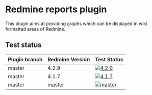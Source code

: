 # Redmine reports plugin

This plugin aims at providing graphs which can be displayed in wiki formatted areas of Redmine.

Test status
------------

|Plugin branch| Redmine Version   | Test Status      |
|-------------|-------------------|------------------|
|master       | 4.2.9             | [![4.2.9][1]][5] |  
|master       | 4.1.7             | [![4.1.7][2]][5] |
|master       | master            | [![master][4]][5]|

[1]: https://github.com/jbbarth/redmine_reports/actions/workflows/4_2_9.yml/badge.svg
[2]: https://github.com/jbbarth/redmine_reports/actions/workflows/4_1_7.yml/badge.svg
[4]: https://github.com/jbbarth/redmine_reports/actions/workflows/master.yml/badge.svg
[5]: https://github.com/jbbarth/redmine_reports/actions
